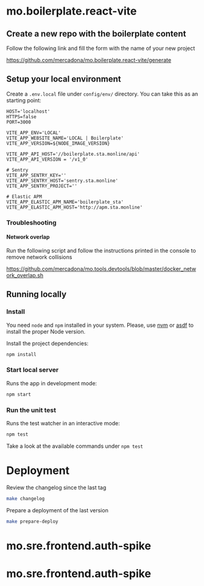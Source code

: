 # mo.boilerplate.react-vite

## Create a new repo with the boilerplate content

Follow the following link and fill the form with the name of your new project

https://github.com/mercadona/mo.boilerplate.react-vite/generate

## Setup your local environment
Create a `.env.local` file under `config/env/` directory. You can take this as an starting point:

```dotenv
HOST='localhost'
HTTPS=false
PORT=3000

VITE_APP_ENV='LOCAL'
VITE_APP_WEBSITE_NAME='LOCAL | Boilerplate'
VITE_APP_VERSION=${NODE_IMAGE_VERSION}

VITE_APP_API_HOST='//boilerplate.sta.monline/api'
VITE_APP_API_VERSION = '/v1_0'

# Sentry
VITE_APP_SENTRY_KEY=''
VITE_APP_SENTRY_HOST='sentry.sta.monline'
VITE_APP_SENTRY_PROJECT=''

# Elastic APM
VITE_APP_ELASTIC_APM_NAME='boilerplate_sta'
VITE_APP_ELASTIC_APM_HOST='http://apm.sta.monline'
```

### Troubleshooting

#### Network overlap
Run the following script and follow the instructions printed in the console to remove network collisions

https://github.com/mercadona/mo.tools.devtools/blob/master/docker_network_overlap.sh

## Running locally

### Install
You need `node` and `npm` installed in your system. Please, use [nvm](https://github.com/nvm-sh/nvm) or [asdf](https://asdf-vm.com/) to install the proper Node version.

Install the project dependencies:

```bash
npm install
```

### Start local server

Runs the app in development mode:

```bash
npm start
```

### Run the unit test
Runs the test watcher in an interactive mode:

```bash
npm test
```

Take a look at the available commands under `npm test`

# Deployment

Review the changelog since the last tag

```bash
make changelog
```

Prepare a deployment of the last version

```bash
make prepare-deploy
```
# mo.sre.frontend.auth-spike
# mo.sre.frontend.auth-spike
